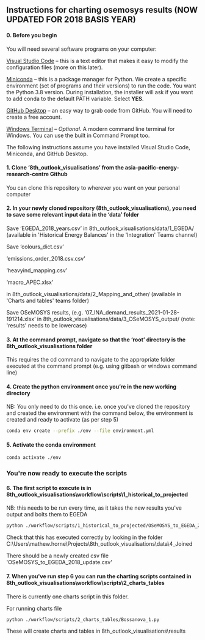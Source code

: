 ## Instructions for charting osemosys results (NOW UPDATED FOR 2018 BASIS YEAR)

#### 0. Before you begin

You will need several software programs on your computer:

[Visual Studio Code](https://code.visualstudio.com/) – this is a text editor that makes it easy to modify the configuration files (more on this later).

[Miniconda](https://docs.conda.io/en/latest/miniconda.html) – this is a package manager for Python. We create a specific environment (set of programs and their versions) to run the code. You want the Python 3.8 version. During installation, the installer will ask if you want to add conda to the default PATH variable. Select **YES**.

[GitHub Desktop](https://desktop.github.com/) – an easy way to grab code from GitHub. You will need to create a free account.

[Windows Terminal](https://www.microsoft.com/en-us/p/windows-terminal/9n0dx20hk701?activetab=pivot:overviewtab) – *Optional*. A modern command line terminal for Windows. You can use the built in Command Prompt too.

The following instructions assume you have installed Visual Studio Code, Miniconda, and GitHub Desktop.

#### 1. Clone ‘8th_outlook_visualisations’ from the asia-pacific-energy-research-centre Github
You can clone this repository to wherever you want on your personal computer

#### 2. In your newly cloned repository (8th_outlook_visualisations), you need to save some relevant input data in the ‘data’ folder

Save ‘EGEDA_2018_years.csv’ in 8th_outlook_visualisations/data/1_EGEDA/ 
  (available in 'Historical Energy Balances' in the 'Integration' Teams channel)

Save 
‘colours_dict.csv’

‘emissions_order_2018.csv.csv’

‘heavyind_mapping.csv’

‘macro_APEC.xlsx’

in 8th_outlook_visualisations/data/2_Mapping_and_other/
  (available in 'Charts and tables' teams folder)

Save OSeMOSYS results, (e.g. ‘07_INA_demand_results_2021-01-28-191214.xlsx’ in 8th_outlook_visualisations/data/3_OSeMOSYS_output/
  (note: 'results' needs to be lowercase)

#### 3. At the command prompt, navigate so that the ‘root’ directory is the 8th_outlook_visualisations folder
This requires the cd command to navigate to the appropriate folder executed at the command prompt (e.g. using gitbash or windows command line)

#### 4. Create the python environment once you’re in the new working directory

NB: You only need to do this once. i.e. once you've cloned the repository and created the environment with the command below, the environment is created and ready to activate (as per step 5)
```bash
conda env create --prefix ./env --file environment.yml 
```

#### 5. Activate the conda environment
```bash
conda activate ./env
```

### You're now ready to execute the scripts

#### 6. The first script to execute is in 8th_outlook_visualisations\workflow\scripts\1_historical_to_projected

NB: this needs to be run every time, as it takes the new results you've output and bolts them to EGEDA 

```bash
python ./workflow/scripts/1_historical_to_projected/OSeMOSYS_to_EGEDA_2018.py
```

Check that this has executed correctly by looking in the folder C:\Users\mathew.horne\Projects\8th_outlook_visualisations\data\4_Joined

There should be a newly created csv file 'OSeMOSYS_to_EGEDA_2018_update.csv'

#### 7. When you've run step 6 you can run the charting scripts contained in 8th_outlook_visualisations\workflow\scripts\2_charts_tables
There is currently one charts script in this folder. 

For running charts file
```bash
python ./workflow/scripts/2_charts_tables/Bossanova_1.py
```

These will create charts and tables in 8th_outlook_visualisations\results


